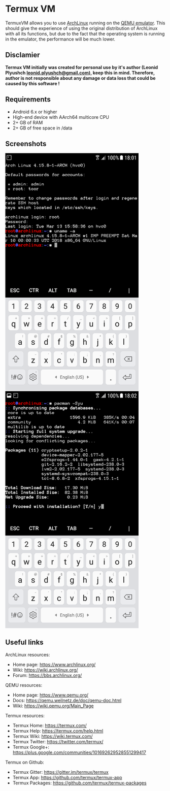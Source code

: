 # Termux VM
TermuxVM allows you to use [ArchLinux](https://www.archlinux.org/) running on the [QEMU emulator](https://www.qemu.org/). This should give the experience of using the original distribution of ArchLinux with all its functions, but due to the fact that the operating system is running in the emulator, the performance will be much lower.

## Disclamier
**Termux VM initially was created for personal use by it's author (Leonid Plyushch <leonid.plyushch@gmail.com>), keep this in mind.
Therefore, author is not responsible about any damage or data loss that could be caused by this software !**

## Requirements
* Android 6.x or higher
* High-end device with AArch64 multicore CPU
* 2+ GB of RAM
* 2+ GB of free space in /data

## Screenshots
<p float="left">
  <img src="/misc/screenshots/TermuxVM_01.png" width="420" />
  <img src="/misc/screenshots/TermuxVM_02.png" width="420" />
</p>

## Useful links
ArchLinux resources:
 * Home page: https://www.archlinux.org/
 * Wiki: https://wiki.archlinux.org/
 * Forum: https://bbs.archlinux.org/

QEMU resources:
 * Home page: https://www.qemu.org/
 * Docs: https://qemu.weilnetz.de/doc/qemu-doc.html
 * Wiki: https://wiki.qemu.org/Main_Page

Termux resources:
 * Termux Home: https://termux.com/
 * Termux Help: https://termux.com/help.html
 * Termux Wiki: https://wiki.termux.com/
 * Termux Twitter: https://twitter.com/termux/
 * Termux Google+: https://plus.google.com/communities/101692629528551299417

Termux on Github:
 * Termux Gitter: https://gitter.im/termux/termux
 * Termux App: https://github.com/termux/termux-app
 * Termux Packages: https://github.com/termux/termux-packages
